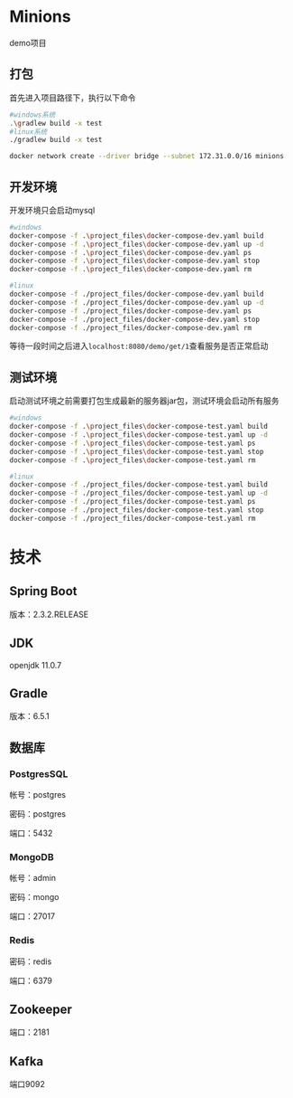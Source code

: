 # Minions

demo项目

## 打包

首先进入项目路径下，执行以下命令

```bash
#windows系统
.\gradlew build -x test
#linux系统
./gradlew build -x test
```

```bash
docker network create --driver bridge --subnet 172.31.0.0/16 minions
```

## 开发环境

开发环境只会启动mysql

```bash
#windows
docker-compose -f .\project_files\docker-compose-dev.yaml build
docker-compose -f .\project_files\docker-compose-dev.yaml up -d
docker-compose -f .\project_files\docker-compose-dev.yaml ps
docker-compose -f .\project_files\docker-compose-dev.yaml stop
docker-compose -f .\project_files\docker-compose-dev.yaml rm

#linux
docker-compose -f ./project_files/docker-compose-dev.yaml build
docker-compose -f ./project_files/docker-compose-dev.yaml up -d
docker-compose -f ./project_files/docker-compose-dev.yaml ps
docker-compose -f ./project_files/docker-compose-dev.yaml stop
docker-compose -f ./project_files/docker-compose-dev.yaml rm
```

等待一段时间之后进入`localhost:8080/demo/get/1`查看服务是否正常启动

## 测试环境

启动测试环境之前需要打包生成最新的服务器jar包，测试环境会启动所有服务

```bash
#windows
docker-compose -f .\project_files\docker-compose-test.yaml build
docker-compose -f .\project_files\docker-compose-test.yaml up -d
docker-compose -f .\project_files\docker-compose-test.yaml ps
docker-compose -f .\project_files\docker-compose-test.yaml stop
docker-compose -f .\project_files\docker-compose-test.yaml rm

#linux
docker-compose -f ./project_files/docker-compose-test.yaml build
docker-compose -f ./project_files/docker-compose-test.yaml up -d
docker-compose -f ./project_files/docker-compose-test.yaml ps
docker-compose -f ./project_files/docker-compose-test.yaml stop
docker-compose -f ./project_files/docker-compose-test.yaml rm
```

# 技术

## Spring Boot

版本：2.3.2.RELEASE

## JDK

openjdk 11.0.7

## Gradle

版本：6.5.1

## 数据库

### PostgresSQL

帐号：postgres

密码：postgres

端口：5432

### MongoDB

帐号：admin

密码：mongo

端口：27017

### Redis

密码：redis

端口：6379

## Zookeeper

端口：2181

## Kafka

端口9092

